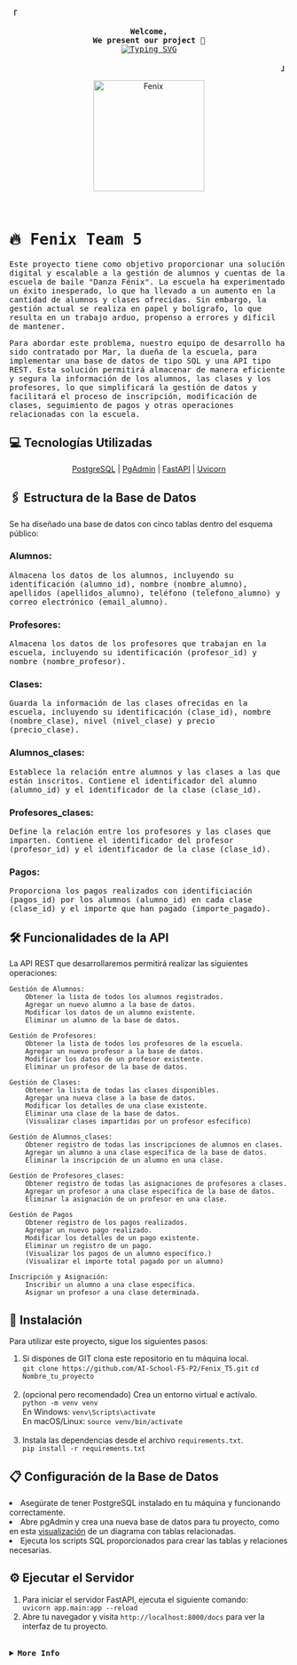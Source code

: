 <!-- Fenix -->
<div align="justify">

<!-- Profile -->
<p align="left"><strong><samp>「</samp></strong></p>
  <p align="center">
    <samp>
      <b>
        Welcome,
      <br>
        We present our project
      </b>🚀
      <br>
      <a href="https://git.io/typing-svg"><img src="https://readme-typing-svg.demolab.com?font=Fira+Code&pause=1000&width=435&lines=Fenix+starting+project..." alt="Typing SVG" /></a>
      <br>
    </samp>

<p align="right"><strong><samp>」</samp></strong></p>

<p align="center">
  <img src="https://github.com/AI-School-F5-P2/Fenix_T5/assets/131301013/a9709c2c-f254-4b5f-9b75-1e38be8e34f6" alt="Fenix" width="200" />
</p>
<br>

</div>

<body>
<samp>
  <h1>🔥 Fenix Team 5</h1>
  <p>Este proyecto tiene como objetivo proporcionar una solución digital y escalable a la gestión de alumnos y cuentas de la escuela de baile "Danza Fénix". La escuela ha experimentado un éxito inesperado, lo que ha llevado a un aumento en la cantidad de alumnos y clases ofrecidas. Sin embargo, la gestión actual se realiza en papel y bolígrafo, lo que resulta en un trabajo arduo, propenso a errores y difícil de mantener.

Para abordar este problema, nuestro equipo de desarrollo ha sido contratado por Mar, la dueña de la escuela, para implementar una base de datos de tipo SQL y una API tipo REST. Esta solución permitirá almacenar de manera eficiente y segura la información de los alumnos, las clases y los profesores, lo que simplificará la gestión de datos y facilitará el proceso de inscripción, modificación de clases, seguimiento de pagos y otras operaciones relacionadas con la escuela.</p>
</samp>

  <h2>💻 Tecnologías Utilizadas</h2>
<!-- Títulos con enlaces -->
<p align="center">
  <a href="https://www.postgresql.org/">PostgreSQL</a> |
  <a href="https://www.pgadmin.org/">PgAdmin</a> |
  <a href="https://fastapi.tiangolo.com/">FastAPI</a> |
  <a href="https://www.uvicorn.org/">Uvicorn</a>
</p>

  <h2>🖇️ Estructura de la Base de Datos</h2>

  Se ha diseñado una base de datos con cinco tablas dentro del esquema público:<br>
<h3>Alumnos:</h3>
<p><samp>Almacena los datos de los alumnos, incluyendo su identificación (alumno_id), nombre (nombre_alumno), apellidos (apellidos_alumno), teléfono (telefono_alumno) y correo electrónico (email_alumno).</samp></p>

<h3>Profesores:</h3>
<p><samp>Almacena los datos de los profesores que trabajan en la escuela, incluyendo su identificación (profesor_id) y nombre (nombre_profesor).</samp></p>

<h3>Clases:</h3>
<p><samp>Guarda la información de las clases ofrecidas en la escuela, incluyendo su identificación (clase_id), nombre (nombre_clase), nivel (nivel_clase) y precio (precio_clase).</samp></p>

<h3>Alumnos_clases:</h3>
<p><samp>Establece la relación entre alumnos y las clases a las que están inscritos. Contiene el identificador del alumno (alumno_id) y el identificador de la clase (clase_id).</samp></p>

<h3>Profesores_clases:</h3>
<p><samp>Define la relación entre los profesores y las clases que imparten. Contiene el identificador del profesor (profesor_id) y el identificador de la clase (clase_id).</samp></p>

<h3>Pagos:</h3>
<p><samp>Proporciona los pagos realizados con identificiación (pagos_id) por los alumnos (alumno_id) en cada clase (clase_id) y el importe que han pagado (importe_pagado).</samp></p>

  <h2>🛠️ Funcionalidades de la API</h2>

  La API REST que desarrollaremos permitirá realizar las siguientes operaciones:

    Gestión de Alumnos:
        Obtener la lista de todos los alumnos registrados.
        Agregar un nuevo alumno a la base de datos.
        Modificar los datos de un alumno existente.
        Eliminar un alumno de la base de datos.
        
    Gestión de Profesores:
        Obtener la lista de todos los profesores de la escuela.
        Agregar un nuevo profesor a la base de datos.
        Modificar los datos de un profesor existente.
        Eliminar un profesor de la base de datos.
        
    Gestión de Clases:
        Obtener la lista de todas las clases disponibles.
        Agregar una nueva clase a la base de datos.
        Modificar los detalles de una clase existente.
        Eliminar una clase de la base de datos.
        (Visualizar clases impartidas por un profesor esfecífico)

    Gestión de Alumnos_clases:
        Obtener registro de todas las inscripciones de alumnos en clases.
        Agregar un alumno a una clase específica de la base de datos.
        Eliminar la inscripción de un alumno en una clase.

    Gestión de Profesores_clases:
        Obtener registro de todas las asignaciones de profesores a clases.
        Agregar un profesor a una clase específica de la base de datos.
        Eliminar la asignación de un profesor en una clase.

    Gestión de Pagos
        Obtener registro de los pagos realizados.
        Agregar un nuevo pago realizado.
        Modificar los detalles de un pago existente.
        Eliminar un registro de un pago.
        (Visualizar los pagos de un alumno específico.)
        (Visualizar el importe total pagado por un alumno)

    Inscripción y Asignación:
        Inscribir un alumno a una clase específica.
        Asignar un profesor a una clase determinada.

  <h2>🔧 Instalación</h2>
  <p>Para utilizar este proyecto, sigue los siguientes pasos:</p>
  <ol>
    <li>Si dispones de GIT clona este repositorio en tu máquina local.</li>
    <code>git clone https://github.com/AI-School-F5-P2/Fenix_T5.git</code> <code>cd Nombre_tu_proyecto</code><br><br>
    <li>(opcional pero recomendado) Crea un entorno virtual e actívalo.</li>
    <code>python -m venv venv</code><br>
    En Windows: <code>venv\Scripts\activate</code><br>
    En macOS/Linux: <code>source venv/bin/activate</code><br><br>
    <li>Instala las dependencias desde el archivo <code>requirements.txt</code>.</li>
    <code>pip install -r requirements.txt</code><br>
  </ol>

  <h2>📋 Configuración de la Base de Datos</h2>
  <li>Asegúrate de tener PostgreSQL instalado en tu máquina y funcionando correctamente.</li>
  <li>Abre pgAdmin y crea una nueva base de datos para tu proyecto, como en esta <a href="./UML_Relaciones.png">visualización</a> de un diagrama con tablas   relacionadas.</li>
  <li>Ejecuta los scripts SQL proporcionados para crear las tablas y relaciones necesarias.</li>

  <h2>⚙️ Ejecutar el Servidor</h2>
  <ol>
    <li>Para iniciar el servidor FastAPI, ejecuta el siguiente comando:</li>
    <code>uvicorn app.main:app --reload</code>
    <li>Abre tu navegador y visita <code>http://localhost:8000/docs</code> para ver la interfaz de tu proyecto.</li>
  </ol>

<br>
<details>
<summary><samp><b>More Info</b></samp></summary>

<h2></h2><br>

  <h2>💡 Contribuciones</h2>
  <p>Las contribuciones son bienvenidas. Si encuentras algún error o tienes mejoras, por favor, abre un issue o envía un pull request.</p>
  <p>Los actuales contribuidores de este proyecto son:</p>

<!-- Lista de contribuidores con iconos y enlaces -->
- [<img src="https://github.com/sgomezp.png" width="50" alt="Sandra Gomez"> Sandra Gómez](https://github.com/sgomezp)
- [<img src="https://github.com/Victoria-moraleda.png" width="50" alt="Victoria Moraleda"> Victoria Moraleda](https://github.com/Victoria-moraleda)
- [<img src="https://github.com/GabrielArjona.png" width="50" alt="Gabriel Arjona"> Gabriel Arjona](https://github.com/GabrielArjona)
- [<img src="https://github.com/migue29.png" width="50" alt="Miguel Mendoza"> Miguel Mendoza](https://github.com/migue29)
- [<img src="https://github.com/BlanckSpeed.png" width="50" alt="Rodrigo Lendinez"> Rodrigo Lendinez](https://github.com/BlanckSpeed)

  
  <h2>📄 Licencia</h2>
  <p>Este proyecto está bajo la Licencia MIT - consulta el archivo <code>LICENSE</code> para más detalles.</p>
  <a href="#license"><img src="https://img.shields.io/github/license/sourcerer-io/hall-of-fame.svg?colorB=ff0000"></a>
  
</body>
